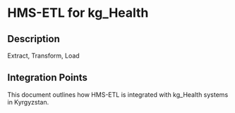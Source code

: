 # HMS-ETL for kg_Health

## Description

Extract, Transform, Load

## Integration Points

This document outlines how HMS-ETL is integrated with kg_Health systems in Kyrgyzstan.
